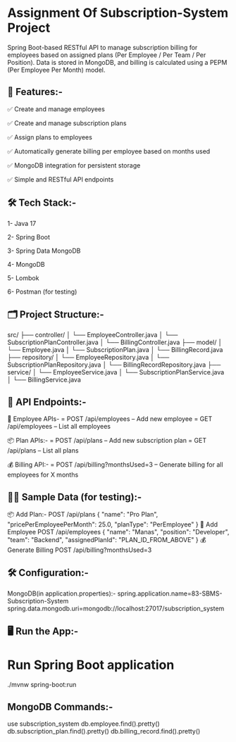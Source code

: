 # Assignment Of Subscription-System Project
Spring Boot-based RESTful API to manage subscription billing for employees based on assigned plans (Per Employee / Per Team / Per Position). 
Data is stored in MongoDB, and billing is calculated using a PEPM (Per Employee Per Month) model.

🚀 Features:-
-------------
✅ Create and manage employees

✅ Create and manage subscription plans

✅ Assign plans to employees

✅ Automatically generate billing per employee based on months used

✅ MongoDB integration for persistent storage

✅ Simple and RESTful API endpoints

🛠 Tech Stack:-
---------------
1- Java 17

2- Spring Boot

3- Spring Data MongoDB

4- MongoDB

5- Lombok

6- Postman (for testing)

🗂️ Project Structure:-
----------------------
src/
├── controller/
│   └── EmployeeController.java
│   └── SubscriptionPlanController.java
│   └── BillingController.java
├── model/
│   └── Employee.java
│   └── SubscriptionPlan.java
│   └── BillingRecord.java
├── repository/
│   └── EmployeeRepository.java
│   └── SubscriptionPlanRepository.java
│   └── BillingRecordRepository.java
├── service/
│   └── EmployeeService.java
│   └── SubscriptionPlanService.java
│   └── BillingService.java

🧪 API Endpoints:-
------------------
👤 Employee APIs-
    = POST /api/employees – Add new employee
    = GET /api/employees – List all employees

📦 Plan APIs:-
    = POST /api/plans – Add new subscription plan
    = GET /api/plans – List all plans

💰 Billing API:-
     = POST /api/billing?monthsUsed=3 – Generate billing for all employees for X months

🧑‍💻 Sample Data (for testing):-
------------------------------
📦 Add Plan:-
     POST /api/plans
         {
            "name": "Pro Plan",
            "pricePerEmployeePerMonth": 25.0,
            "planType": "PerEmployee"
         }
👤 Add Employee
      POST /api/employees
        {
          "name": "Manas",
          "position": "Developer",
          "team": "Backend",
          "assignedPlanId": "PLAN_ID_FROM_ABOVE"
        }
💰 Generate Billing
      POST /api/billing?monthsUsed=3

🛠 Configuration:-
-----------------
MongoDB(in application.properties):-
   spring.application.name=83-SBMS-Subscription-System
   spring.data.mongodb.uri=mongodb://localhost:27017/subscription_system

🖥️ Run the App:-
----------------
# Run Spring Boot application
./mvnw spring-boot:run

MongoDB Commands:-
------------------
use subscription_system
db.employee.find().pretty()
db.subscription_plan.find().pretty()
db.billing_record.find().pretty()



